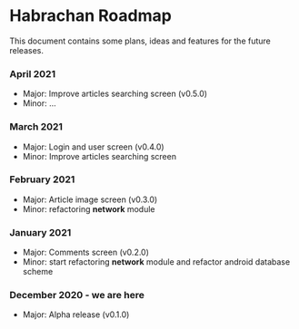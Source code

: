 # Habrachan Roadmap

This document contains some plans, ideas and features for the future releases.

### April 2021
- Major: Improve articles searching screen (v0.5.0)
- Minor: ...

### March 2021
- Major: Login and user screen (v0.4.0)
- Minor: Improve articles searching screen

### February 2021
- Major: Article image screen (v0.3.0)
- Minor: refactoring **network** module

### January 2021
- Major: Comments screen (v0.2.0)
- Minor: start refactoring **network** module and refactor android database scheme

### December 2020 - we are here
- Major: Alpha release (v0.1.0)
